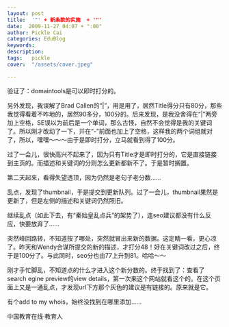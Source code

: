 ```yaml
---
layout: post  
title:  '"' + 新条款的实施  + '"'
date:  2009-11-27 04:07 + ":00" 
author: Pickle Cai  
categories: EduBlog  
keywords: 
description:   
tags:	pickle   
cover:  "/assets/cover.jpeg"  

---  
```

    
验证了：domaintools是可以即时打分的。



另外发现，我误解了Brad Callen的“|”，用是用了，居然Title得分只有80分，那些我觉得看着不咋地的，居然90多分，100分的。后来发现，是我没舍得在“|”两旁加上空格，SE误以为前后是一个单词，那么古怪，自然不会觉得是我的关键词了。所以刚才改动了一下，并在“-”前面也加上了空格，这样我的两个词组就对了，所以，嘿嘿～～～由于是即时打分，立马就看到得了100分。



过了一会儿，很快高兴不起来了，因为只有Title才是即时打分的，它是直接链接到主页的。而描述和关键词的分则怎么更新都新不了。于是暂时搁置。



第二天起来，看得失望透顶，因为仍然是老句子老分数……



乱点，发现了thumbnail，于是提交到更新队列。过了一会儿，thumbnail果然是更新了，但是左侧的描述和关键词仍然照旧。



继续乱点（如此下去，有“秦始皇乱点兵”的架势了），连seo建议都没有什么反应，快要放弃了……



突然峰回路转，不知道按了哪处，突然就冒出来新的数据。这定睛一看，更心凉了。昨天和Wendy合谋所提交的新的描述，才打分48！好在关键词改过之后，终于是100分了。与此同时，seo分也由77上升到81。哈哈～～



刚才手忙脚乱，不知道点的什么才进入这个新分数的。终于找到了：查看了search egine preview的view details，第一次来这个网站就看这个的。在这个页面上又是一通乱点，才发现url下方那个灰色的建议是有链接的。原来就是它。



有个add to my whois，始终没找到在哪里添加……



		    
 中国教育在线·教育人

